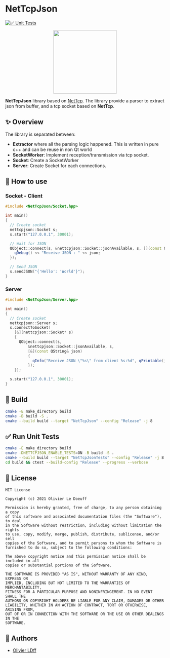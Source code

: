 NetTcpJson
=============

[![✅ Unit Tests](https://github.com/OlivierLDff/NetTcpJson/actions/workflows/unit-tests.yml/badge.svg)](https://github.com/Naostage/NetTcpJson/actions/workflows/unit-tests.yml)

<p align="center">
  <img src="https://upload.wikimedia.org/wikipedia/commons/thumb/c/c9/JSON_vector_logo.svg/1200px-JSON_vector_logo.svg.png"/ width=200>
</p>

**NetTcpJson** library based on [NetTcp](https://github.com/OlivierLDff/NetTcp). The library provide a parser to extract json from buffer, and a tcp socket based on **NetTcp**.

## ✨ Overview

The library is separated between:

* **Extractor** where all the parsing logic happened. This is written in pure c++ and can be reuse in non Qt world
* **SocketWorker**: Implement reception/transmission via tcp socket.
* **Socket**: Create a SocketWorker
* **Server**: Create Socket for each connections.

## 🚀 How to use

### Socket - Client

```cpp
#include <NetTcpJson/Socket.hpp>

int main()
{
  // Create socket
  nettcpjson::Socket s;
  s.start("127.0.0.1", 30001);

  // Wait for JSON
  QObject::connect(s, &nettcpjson::Socket::jsonAvailable, s, [](const QString& json){
    qDebug() << "Receive JSON : " << json;
  });

  // Send JSON
  s.sendJSON("{'Hello': 'World'}");
}
```

### Server

```cpp
#include <NetTcpJson/Server.hpp>

int main()
{
  // Create socket
  nettcpjson::Server s;
  s.connectToSocket(
    [&](nettcpjson::Socket* s)
    {
      QObject::connect(s,
          &nettcpjson::Socket::jsonAvailable, s,
          [&](const QString& json)
          {
            qInfo("Receive JSON \"%s\" from client %s:%d", qPrintable(json), qPrintable(s->peerAddress()), signed(s->peerPort()));
          });
    });

  s.start("127.0.0.1", 30001);
}
```

## 🔨 Build

```bash
cmake -E make_directory build
cmake -B build -S .
cmake --build build --target "NetTcpJson" --config "Release" -j 8
```

## ✅ Run Unit Tests

```bash
cmake -E make_directory build
cmake -DNETTCPJSON_ENABLE_TESTS=ON -B build -S .
cmake --build build --target "NetTcpJsonTests" --config "Release" -j 8
cd build && ctest --build-config "Release" --progress --verbose
```

## 📄 License

```
MIT License

Copyright (c) 2021 Olivier Le Doeuff

Permission is hereby granted, free of charge, to any person obtaining a copy
of this software and associated documentation files (the "Software"), to deal
in the Software without restriction, including without limitation the rights
to use, copy, modify, merge, publish, distribute, sublicense, and/or sell
copies of the Software, and to permit persons to whom the Software is
furnished to do so, subject to the following conditions:

The above copyright notice and this permission notice shall be included in all
copies or substantial portions of the Software.

THE SOFTWARE IS PROVIDED "AS IS", WITHOUT WARRANTY OF ANY KIND, EXPRESS OR
IMPLIED, INCLUDING BUT NOT LIMITED TO THE WARRANTIES OF MERCHANTABILITY,
FITNESS FOR A PARTICULAR PURPOSE AND NONINFRINGEMENT. IN NO EVENT SHALL THE
AUTHORS OR COPYRIGHT HOLDERS BE LIABLE FOR ANY CLAIM, DAMAGES OR OTHER
LIABILITY, WHETHER IN AN ACTION OF CONTRACT, TORT OR OTHERWISE, ARISING FROM,
OUT OF OR IN CONNECTION WITH THE SOFTWARE OR THE USE OR OTHER DEALINGS IN THE
SOFTWARE.

```

## 👥 Authors

* [Olivier LDff](olivier.ldff@gmail.com)
